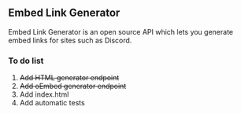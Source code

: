 ## Embed Link Generator
Embed Link Generator is an open source API which lets you generate embed links for sites such as Discord.

### To do list

1. ~~Add HTML generator endpoint~~
1. ~~Add oEmbed generator endpoint~~
1. Add index.html
1. Add automatic tests
